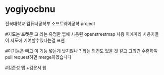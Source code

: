 # yogiyocbnu
전북대학교 컴퓨터공학부 소프트웨어공학 project

#지도는 포켓몬 고 라는 유명한 앱에 사용된 openstreetmap 사용 이에따라 사용자들이 지도에 기여할수있다는걸 표현 


#이기능은 빼고 이 기능 넣는게 낫지않나 ? 라는 의견도 있을 것 같고  그의견 수렴하여 pull request하면 merge하겠습니다 

#김준성 앱 +김윤서 웹 
